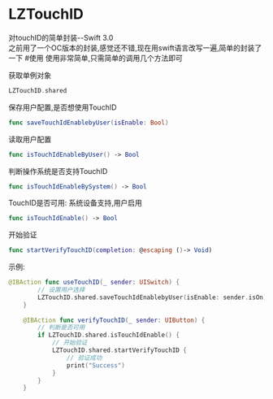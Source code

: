 # LZTouchID
对touchID的简单封装--Swift 3.0
<br>之前用了一个OC版本的封装,感觉还不错,现在用swift语言改写一遍,简单的封装了一下
#使用
使用非常简单,只需简单的调用几个方法即可

获取单例对象
```swift
LZTouchID.shared
```

保存用户配置,是否想使用TouchID 
```swift
func saveTouchIdEnablebyUser(isEnable: Bool)
```
读取用户配置
```swift
func isTouchIdEnableByUser() -> Bool
```
判断操作系统是否支持TouchID
```swift
func isTouchIdEnableBySystem() -> Bool
```
TouchID是否可用: 系统设备支持,用户启用
```swift
func isTouchIdEnable() -> Bool
```
开始验证
```swift
func startVerifyTouchID(completion: @escaping ()-> Void) 
```
示例:
```swift
@IBAction func useTouchID(_ sender: UISwitch) {
        // 设置用户选择
        LZTouchID.shared.saveTouchIdEnablebyUser(isEnable: sender.isOn)
    }
    
    @IBAction func verifyTouchID(_ sender: UIButton) {
        // 判断是否可用
        if LZTouchID.shared.isTouchIdEnable() {
            // 开始验证
            LZTouchID.shared.startVerifyTouchID {
                // 验证成功
                print("Success")
            }
        }
    }
```
